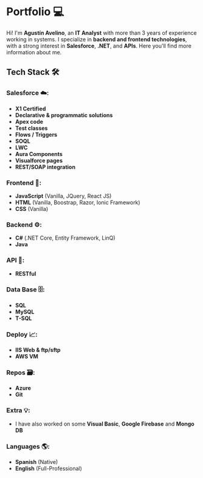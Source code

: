 # Portfolio 💻

Hi! I'm **Agustín Avelino**, an **IT Analyst** with more than 3 years of experience working in systems. I specialize in **backend and frontend technologies**, with a strong interest in **Salesforce**, **.NET**, and **APIs**. Here you'll find more information about me.

## Tech Stack 🛠️

### Salesforce ☁️: 
- **X1 Certified**
- **Declarative & programmatic solutions**
- **Apex code**
- **Test classes**
- **Flows / Triggers**
- **SOQL**
- **LWC**
- **Aura Components**
- **Visualforce pages**
- **REST/SOAP integration**

### Frontend 🎨:
- **JavaScript** (Vanilla, JQuery, React JS)
- **HTML** (Vanilla, Boostrap, Razor, Ionic Framework)
- **CSS** (Vanilla)

### Backend ⚙️:
- **C#** (.NET Core, Entity Framework, LinQ)
- **Java**

### API 🔗:
- **RESTful**

### Data Base 🗄️:
- **SQL**
- **MySQL**
- **T-SQL**

### Deploy 📈:
- **IIS Web & ftp/sftp**
- **AWS VM**

### Repos 🗃️:
- **Azure**
- **Git**

### Extra 💡:
- I have also worked on some **Visual Basic**, **Google Firebase**
and **Mongo DB**

### Languages 🌎:

- **Spanish** (Native)
- **English** (Full-Professional)
